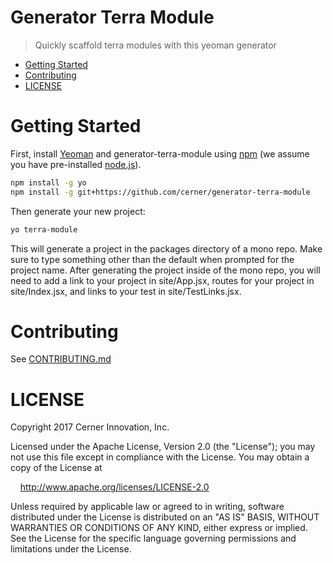 # Generator Terra Module

> Quickly scaffold terra modules with this yeoman generator

- [Getting Started](#getting-started)
- [Contributing](#contributing)
- [LICENSE](#license)

# Getting Started

First, install [Yeoman](http://yeoman.io) and generator-terra-module using [npm](https://www.npmjs.com/) (we assume you have pre-installed [node.js](https://nodejs.org/)).

```bash
npm install -g yo
npm install -g git+https://github.com/cerner/generator-terra-module
```

Then generate your new project:

```bash
yo terra-module
```

This will generate a project in the packages directory of a mono repo.  Make sure to type something other than the default when prompted for the project name.  After generating the project inside of the mono repo, you will need to add a link to your project in site/App.jsx, routes for your project in site/Index.jsx, and links to your test in site/TestLinks.jsx.

# Contributing

See [CONTRIBUTING.md](CONTRIBUTING.md)

# LICENSE

Copyright 2017 Cerner Innovation, Inc.

Licensed under the Apache License, Version 2.0 (the "License"); you may not use this file except in compliance with the License. You may obtain a copy of the License at

&nbsp;&nbsp;&nbsp;&nbsp;http://www.apache.org/licenses/LICENSE-2.0

Unless required by applicable law or agreed to in writing, software distributed under the License is distributed on an "AS IS" BASIS, WITHOUT WARRANTIES OR CONDITIONS OF ANY KIND, either express or implied. See the License for the specific language governing permissions and limitations under the License.
